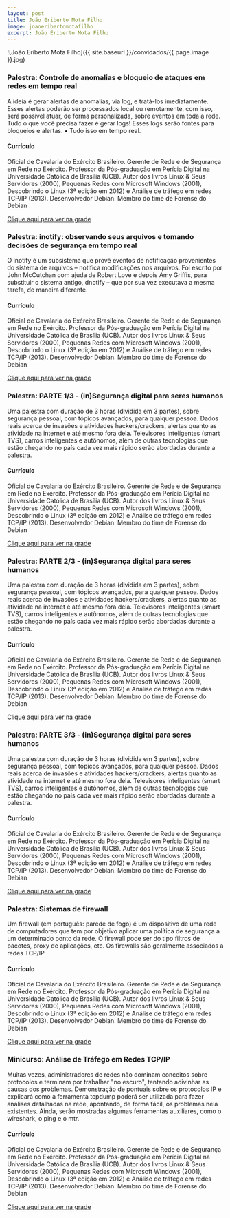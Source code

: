```yaml
---
layout: post
title: João Eriberto Mota Filho
image: joaoeribertomotafilho
excerpt: João Eriberto Mota Filho
---
```

![João Eriberto Mota Filho]({{ site.baseurl }}/convidados/{{ page.image }}.jpg)


### Palestra: Controle de anomalias e bloqueio de ataques em redes em tempo real

A ideia é gerar alertas de anomalias, via log, e tratá-los imediatamente. Esses alertas poderão ser processados local ou remotamente, com isso, será possível atuar, de forma personalizada, sobre eventos em toda a rede. Tudo o que você precisa fazer é gerar logs! Esses logs serão fontes para bloqueios e alertas. • Tudo isso em tempo real.

#### Currículo
Oficial de Cavalaria do Exército Brasileiro. Gerente de Rede e de Segurança em Rede no Exército. Professor da Pós-graduação em Perícia Digital na Universidade Católica de Brasília (UCB). Autor dos livros Linux & Seus Servidores (2000), Pequenas Redes com Microsoft Windows (2001), Descobrindo o Linux (3ª edição em 2012) e Análise de tráfego em redes TCP/IP (2013). Desenvolvedor Debian. Membro do time de Forense do Debian

[Clique aqui para ver na grade](http://sistema.ftsl.org.br/ftsl9/grade/detail.html?pid=248)

### Palestra: inotify: observando seus arquivos e tomando decisões de segurança em tempo real

O inotify é um subsistema que provê eventos de notificação provenientes do sistema de arquivos – notifica modificações nos arquivos. Foi escrito por John McCutchan com ajuda de Robert Love e depois Amy Griffis, para substituir o sistema antigo, dnotify – que por sua vez executava a mesma tarefa, de maneira diferente.

#### Currículo
Oficial de Cavalaria do Exército Brasileiro. Gerente de Rede e de Segurança em Rede no Exército. Professor da Pós-graduação em Perícia Digital na Universidade Católica de Brasília (UCB). Autor dos livros Linux & Seus Servidores (2000), Pequenas Redes com Microsoft Windows (2001), Descobrindo o Linux (3ª edição em 2012) e Análise de tráfego em redes TCP/IP (2013). Desenvolvedor Debian. Membro do time de Forense do Debian

[Clique aqui para ver na grade](http://sistema.ftsl.org.br/ftsl9/grade/detail.html?pid=244)

### Palestra: PARTE 1/3 - (in)Segurança digital para seres humanos

Uma palestra com duração de 3 horas (dividida em 3 partes), sobre segurança pessoal, com tópicos avançados, para qualquer pessoa. Dados reais acerca de invasões e atividades hackers/crackers,  alertas quanto as atividade na internet e até mesmo fora dela. Televisores inteligentes (smart TVS), carros inteligentes e autônomos, além de outras tecnologias que estão chegando no país cada vez mais rápido serão abordadas durante a palestra.

#### Currículo
Oficial de Cavalaria do Exército Brasileiro. Gerente de Rede e de Segurança em Rede no Exército. Professor da Pós-graduação em Perícia Digital na Universidade Católica de Brasília (UCB). Autor dos livros Linux & Seus Servidores (2000), Pequenas Redes com Microsoft Windows (2001), Descobrindo o Linux (3ª edição em 2012) e Análise de tráfego em redes TCP/IP (2013). Desenvolvedor Debian. Membro do time de Forense do Debian

[Clique aqui para ver na grade](http://sistema.ftsl.org.br/ftsl9/grade/detail.html?pid=249)

### Palestra: PARTE 2/3 - (in)Segurança digital para seres humanos

Uma palestra com duração de 3 horas (dividida em 3 partes), sobre segurança pessoal, com tópicos avançados, para qualquer pessoa. Dados reais acerca de invasões e atividades hackers/crackers, alertas quanto as atividade na internet e até mesmo fora dela. Televisores inteligentes (smart TVS), carros inteligentes e autônomos, além de outras tecnologias que estão chegando no país cada vez mais rápido serão abordadas durante a palestra.

#### Currículo
Oficial de Cavalaria do Exército Brasileiro. Gerente de Rede e de Segurança em Rede no Exército. Professor da Pós-graduação em Perícia Digital na Universidade Católica de Brasília (UCB). Autor dos livros Linux & Seus Servidores (2000), Pequenas Redes com Microsoft Windows (2001), Descobrindo o Linux (3ª edição em 2012) e Análise de tráfego em redes TCP/IP (2013). Desenvolvedor Debian. Membro do time de Forense do Debian

[Clique aqui para ver na grade](http://sistema.ftsl.org.br/ftsl9/grade/detail.html?pid=258)

### Palestra: PARTE 3/3 - (in)Segurança digital para seres humanos

Uma palestra com duração de 3 horas (dividida em 3 partes), sobre segurança pessoal, com tópicos avançados, para qualquer pessoa. Dados reais acerca de invasões e atividades hackers/crackers, alertas quanto as atividade na internet e até mesmo fora dela. Televisores inteligentes (smart TVS), carros inteligentes e autônomos, além de outras tecnologias que estão chegando no país cada vez mais rápido serão abordadas durante a palestra.

#### Currículo
Oficial de Cavalaria do Exército Brasileiro. Gerente de Rede e de Segurança em Rede no Exército. Professor da Pós-graduação em Perícia Digital na Universidade Católica de Brasília (UCB). Autor dos livros Linux & Seus Servidores (2000), Pequenas Redes com Microsoft Windows (2001), Descobrindo o Linux (3ª edição em 2012) e Análise de tráfego em redes TCP/IP (2013). Desenvolvedor Debian. Membro do time de Forense do Debian

[Clique aqui para ver na grade](http://sistema.ftsl.org.br/ftsl9/grade/detail.html?pid=259)

### Palestra: Sistemas de firewall

Um firewall (em português: parede de fogo) é um dispositivo de uma rede de computadores que tem por objetivo aplicar uma política de segurança a um determinado ponto da rede. O firewall pode ser do tipo filtros de pacotes, proxy de aplicações, etc. Os firewalls são geralmente associados a redes TCP/IP

#### Currículo
Oficial de Cavalaria do Exército Brasileiro. Gerente de Rede e de Segurança em Rede no Exército. Professor da Pós-graduação em Perícia Digital na Universidade Católica de Brasília (UCB). Autor dos livros Linux & Seus Servidores (2000), Pequenas Redes com Microsoft Windows (2001), Descobrindo o Linux (3ª edição em 2012) e Análise de tráfego em redes TCP/IP (2013). Desenvolvedor Debian. Membro do time de Forense do Debian

[Clique aqui para ver na grade](http://sistema.ftsl.org.br/ftsl9/grade/detail.html?pid=246)

### Minicurso: Análise de Tráfego em Redes TCP/IP

Muitas vezes, administradores de redes não dominam conceitos sobre protocolos e terminam por trabalhar "no escuro", tentando adivinhar as causas dos problemas. Demonstração de pontuais sobre os protocolos IP e explicará como a ferramenta tcpdump poderá ser utilizada para fazer análises detalhadas na rede, apontando, de forma fácil, os problemas nela existentes. Ainda, serão mostradas algumas ferramentas auxiliares, como o wireshark, o ping e o mtr.
 
 

#### Currículo
Oficial de Cavalaria do Exército Brasileiro. Gerente de Rede e de Segurança em Rede no Exército. Professor da Pós-graduação em Perícia Digital na Universidade Católica de Brasília (UCB). Autor dos livros Linux & Seus Servidores (2000), Pequenas Redes com Microsoft Windows (2001), Descobrindo o Linux (3ª edição em 2012) e Análise de tráfego em redes TCP/IP (2013). Desenvolvedor Debian. Membro do time de Forense do Debian

[Clique aqui para ver na grade](http://sistema.ftsl.org.br/ftsl9/grade/detail.html?pid=250)


